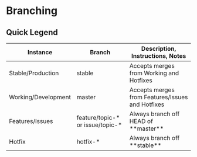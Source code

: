 # Branching

## Quick Legend

<table>
  <thead>
    <tr>
      <th>Instance</th>
      <th>Branch</th>
      <th>Description, Instructions, Notes</th>
    </tr>
  </thead>
  <tbody>
    <tr>
      <td>Stable/Production</td>
      <td>stable</td>
      <td>Accepts merges from Working and Hotfixes</td>
    </tr>
    <tr>
      <td>Working/Development</td>
      <td>master</td>
      <td>Accepts merges from Features/Issues and Hotfixes</td>
    </tr>
    <tr>
      <td>Features/Issues</td>
      <td>feature/topic-* or issue/topic-*</td>
      <td>Always branch off HEAD of **master**</td>
    </tr>
    <tr>
      <td>Hotfix</td>
      <td>hotfix-*</td>
      <td>Always branch off **stable**</td>
    </tr>
  </tbody>
</table>

